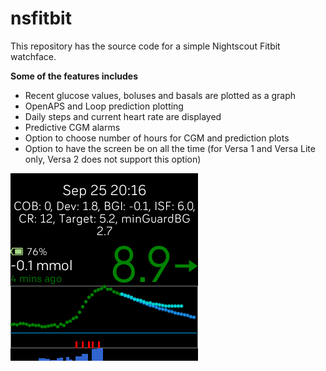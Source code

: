 # nsfitbit

This repository has the source code for a simple Nightscout Fitbit watchface.

**Some of the features includes**

* Recent glucose values, boluses and basals are plotted as a graph
* OpenAPS and Loop prediction plotting
* Daily steps and current heart rate are displayed
* Predictive CGM alarms
* Option to choose number of hours for CGM and prediction plots
* Option to have the screen be on all the time (for Versa 1 and Versa Lite only, Versa 2 does not support this option)

![Screenshot](/Screenshot_5.png?raw=true "Screen capture of the watchface")
